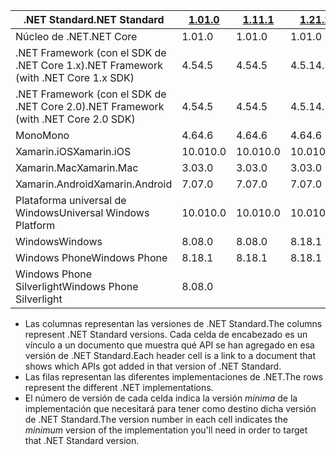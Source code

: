 | <span data-ttu-id="bb464-101">.NET Standard</span><span class="sxs-lookup"><span data-stu-id="bb464-101">.NET Standard</span></span>                             | <span data-ttu-id="bb464-102">[1.0]</span><span class="sxs-lookup"><span data-stu-id="bb464-102">[1.0]</span></span> | <span data-ttu-id="bb464-103">[1.1]</span><span class="sxs-lookup"><span data-stu-id="bb464-103">[1.1]</span></span>  | <span data-ttu-id="bb464-104">[1.2]</span><span class="sxs-lookup"><span data-stu-id="bb464-104">[1.2]</span></span> | <span data-ttu-id="bb464-105">[1.3]</span><span class="sxs-lookup"><span data-stu-id="bb464-105">[1.3]</span></span> | <span data-ttu-id="bb464-106">[1.4]</span><span class="sxs-lookup"><span data-stu-id="bb464-106">[1.4]</span></span> | <span data-ttu-id="bb464-107">[1.5]</span><span class="sxs-lookup"><span data-stu-id="bb464-107">[1.5]</span></span>      | <span data-ttu-id="bb464-108">[1.6]</span><span class="sxs-lookup"><span data-stu-id="bb464-108">[1.6]</span></span>      | <span data-ttu-id="bb464-109">[2.0]</span><span class="sxs-lookup"><span data-stu-id="bb464-109">[2.0]</span></span>      |
|-------------------------------------------|-------|--------|-------|-------|-------|------------|------------|------------|
| <span data-ttu-id="bb464-110">Núcleo de .NET</span><span class="sxs-lookup"><span data-stu-id="bb464-110">.NET Core</span></span>                                 | <span data-ttu-id="bb464-111">1.0</span><span class="sxs-lookup"><span data-stu-id="bb464-111">1.0</span></span>   | <span data-ttu-id="bb464-112">1.0</span><span class="sxs-lookup"><span data-stu-id="bb464-112">1.0</span></span>    | <span data-ttu-id="bb464-113">1.0</span><span class="sxs-lookup"><span data-stu-id="bb464-113">1.0</span></span>   | <span data-ttu-id="bb464-114">1.0</span><span class="sxs-lookup"><span data-stu-id="bb464-114">1.0</span></span>   | <span data-ttu-id="bb464-115">1.0</span><span class="sxs-lookup"><span data-stu-id="bb464-115">1.0</span></span>   | <span data-ttu-id="bb464-116">1.0</span><span class="sxs-lookup"><span data-stu-id="bb464-116">1.0</span></span>        | <span data-ttu-id="bb464-117">1.0</span><span class="sxs-lookup"><span data-stu-id="bb464-117">1.0</span></span>        | <span data-ttu-id="bb464-118">2.0</span><span class="sxs-lookup"><span data-stu-id="bb464-118">2.0</span></span>        |
| <span data-ttu-id="bb464-119">.NET Framework (con el SDK de .NET Core 1.x)</span><span class="sxs-lookup"><span data-stu-id="bb464-119">.NET Framework (with .NET Core 1.x SDK)</span></span>   | <span data-ttu-id="bb464-120">4.5</span><span class="sxs-lookup"><span data-stu-id="bb464-120">4.5</span></span>   | <span data-ttu-id="bb464-121">4.5</span><span class="sxs-lookup"><span data-stu-id="bb464-121">4.5</span></span>    | <span data-ttu-id="bb464-122">4.5.1</span><span class="sxs-lookup"><span data-stu-id="bb464-122">4.5.1</span></span> | <span data-ttu-id="bb464-123">4.6</span><span class="sxs-lookup"><span data-stu-id="bb464-123">4.6</span></span>   | <span data-ttu-id="bb464-124">4.6.1</span><span class="sxs-lookup"><span data-stu-id="bb464-124">4.6.1</span></span> | <span data-ttu-id="bb464-125">4.6.2</span><span class="sxs-lookup"><span data-stu-id="bb464-125">4.6.2</span></span>      |            |            |
| <span data-ttu-id="bb464-126">.NET Framework (con el SDK de .NET Core 2.0)</span><span class="sxs-lookup"><span data-stu-id="bb464-126">.NET Framework (with .NET Core 2.0 SDK)</span></span>   | <span data-ttu-id="bb464-127">4.5</span><span class="sxs-lookup"><span data-stu-id="bb464-127">4.5</span></span>   | <span data-ttu-id="bb464-128">4.5</span><span class="sxs-lookup"><span data-stu-id="bb464-128">4.5</span></span>    | <span data-ttu-id="bb464-129">4.5.1</span><span class="sxs-lookup"><span data-stu-id="bb464-129">4.5.1</span></span> | <span data-ttu-id="bb464-130">4.6</span><span class="sxs-lookup"><span data-stu-id="bb464-130">4.6</span></span>   | <span data-ttu-id="bb464-131">4.6.1</span><span class="sxs-lookup"><span data-stu-id="bb464-131">4.6.1</span></span> | <span data-ttu-id="bb464-132">4.6.1</span><span class="sxs-lookup"><span data-stu-id="bb464-132">4.6.1</span></span>      | <span data-ttu-id="bb464-133">4.6.1</span><span class="sxs-lookup"><span data-stu-id="bb464-133">4.6.1</span></span>      | <span data-ttu-id="bb464-134">4.6.1</span><span class="sxs-lookup"><span data-stu-id="bb464-134">4.6.1</span></span>      |
| <span data-ttu-id="bb464-135">Mono</span><span class="sxs-lookup"><span data-stu-id="bb464-135">Mono</span></span>                                      | <span data-ttu-id="bb464-136">4.6</span><span class="sxs-lookup"><span data-stu-id="bb464-136">4.6</span></span>   | <span data-ttu-id="bb464-137">4.6</span><span class="sxs-lookup"><span data-stu-id="bb464-137">4.6</span></span>    | <span data-ttu-id="bb464-138">4.6</span><span class="sxs-lookup"><span data-stu-id="bb464-138">4.6</span></span>   | <span data-ttu-id="bb464-139">4.6</span><span class="sxs-lookup"><span data-stu-id="bb464-139">4.6</span></span>   | <span data-ttu-id="bb464-140">4.6</span><span class="sxs-lookup"><span data-stu-id="bb464-140">4.6</span></span>   | <span data-ttu-id="bb464-141">4.6</span><span class="sxs-lookup"><span data-stu-id="bb464-141">4.6</span></span>        | <span data-ttu-id="bb464-142">4.6</span><span class="sxs-lookup"><span data-stu-id="bb464-142">4.6</span></span>        | <span data-ttu-id="bb464-143">5.4</span><span class="sxs-lookup"><span data-stu-id="bb464-143">5.4</span></span>        |
| <span data-ttu-id="bb464-144">Xamarin.iOS</span><span class="sxs-lookup"><span data-stu-id="bb464-144">Xamarin.iOS</span></span>                               | <span data-ttu-id="bb464-145">10.0</span><span class="sxs-lookup"><span data-stu-id="bb464-145">10.0</span></span>  | <span data-ttu-id="bb464-146">10.0</span><span class="sxs-lookup"><span data-stu-id="bb464-146">10.0</span></span>   | <span data-ttu-id="bb464-147">10.0</span><span class="sxs-lookup"><span data-stu-id="bb464-147">10.0</span></span>  | <span data-ttu-id="bb464-148">10.0</span><span class="sxs-lookup"><span data-stu-id="bb464-148">10.0</span></span>  | <span data-ttu-id="bb464-149">10.0</span><span class="sxs-lookup"><span data-stu-id="bb464-149">10.0</span></span>  | <span data-ttu-id="bb464-150">10.0</span><span class="sxs-lookup"><span data-stu-id="bb464-150">10.0</span></span>       | <span data-ttu-id="bb464-151">10.0</span><span class="sxs-lookup"><span data-stu-id="bb464-151">10.0</span></span>       | <span data-ttu-id="bb464-152">10.14</span><span class="sxs-lookup"><span data-stu-id="bb464-152">10.14</span></span>      |
| <span data-ttu-id="bb464-153">Xamarin.Mac</span><span class="sxs-lookup"><span data-stu-id="bb464-153">Xamarin.Mac</span></span>                               | <span data-ttu-id="bb464-154">3.0</span><span class="sxs-lookup"><span data-stu-id="bb464-154">3.0</span></span>   | <span data-ttu-id="bb464-155">3.0</span><span class="sxs-lookup"><span data-stu-id="bb464-155">3.0</span></span>    | <span data-ttu-id="bb464-156">3.0</span><span class="sxs-lookup"><span data-stu-id="bb464-156">3.0</span></span>   | <span data-ttu-id="bb464-157">3.0</span><span class="sxs-lookup"><span data-stu-id="bb464-157">3.0</span></span>   | <span data-ttu-id="bb464-158">3.0</span><span class="sxs-lookup"><span data-stu-id="bb464-158">3.0</span></span>   | <span data-ttu-id="bb464-159">3.0</span><span class="sxs-lookup"><span data-stu-id="bb464-159">3.0</span></span>        | <span data-ttu-id="bb464-160">3.0</span><span class="sxs-lookup"><span data-stu-id="bb464-160">3.0</span></span>        | <span data-ttu-id="bb464-161">3.8</span><span class="sxs-lookup"><span data-stu-id="bb464-161">3.8</span></span>        |
| <span data-ttu-id="bb464-162">Xamarin.Android</span><span class="sxs-lookup"><span data-stu-id="bb464-162">Xamarin.Android</span></span>                           | <span data-ttu-id="bb464-163">7.0</span><span class="sxs-lookup"><span data-stu-id="bb464-163">7.0</span></span>   | <span data-ttu-id="bb464-164">7.0</span><span class="sxs-lookup"><span data-stu-id="bb464-164">7.0</span></span>    | <span data-ttu-id="bb464-165">7.0</span><span class="sxs-lookup"><span data-stu-id="bb464-165">7.0</span></span>   | <span data-ttu-id="bb464-166">7.0</span><span class="sxs-lookup"><span data-stu-id="bb464-166">7.0</span></span>   | <span data-ttu-id="bb464-167">7.0</span><span class="sxs-lookup"><span data-stu-id="bb464-167">7.0</span></span>   | <span data-ttu-id="bb464-168">7.0</span><span class="sxs-lookup"><span data-stu-id="bb464-168">7.0</span></span>        | <span data-ttu-id="bb464-169">7.0</span><span class="sxs-lookup"><span data-stu-id="bb464-169">7.0</span></span>        | <span data-ttu-id="bb464-170">8.0</span><span class="sxs-lookup"><span data-stu-id="bb464-170">8.0</span></span>        |
| <span data-ttu-id="bb464-171">Plataforma universal de Windows</span><span class="sxs-lookup"><span data-stu-id="bb464-171">Universal Windows Platform</span></span>                | <span data-ttu-id="bb464-172">10.0</span><span class="sxs-lookup"><span data-stu-id="bb464-172">10.0</span></span>  | <span data-ttu-id="bb464-173">10.0</span><span class="sxs-lookup"><span data-stu-id="bb464-173">10.0</span></span>   | <span data-ttu-id="bb464-174">10.0</span><span class="sxs-lookup"><span data-stu-id="bb464-174">10.0</span></span>  | <span data-ttu-id="bb464-175">10.0</span><span class="sxs-lookup"><span data-stu-id="bb464-175">10.0</span></span>  | <span data-ttu-id="bb464-176">10.0</span><span class="sxs-lookup"><span data-stu-id="bb464-176">10.0</span></span>  | <span data-ttu-id="bb464-177">10.0.16299</span><span class="sxs-lookup"><span data-stu-id="bb464-177">10.0.16299</span></span> | <span data-ttu-id="bb464-178">10.0.16299</span><span class="sxs-lookup"><span data-stu-id="bb464-178">10.0.16299</span></span> | <span data-ttu-id="bb464-179">10.0.16299</span><span class="sxs-lookup"><span data-stu-id="bb464-179">10.0.16299</span></span> |
| <span data-ttu-id="bb464-180">Windows</span><span class="sxs-lookup"><span data-stu-id="bb464-180">Windows</span></span>                                   | <span data-ttu-id="bb464-181">8.0</span><span class="sxs-lookup"><span data-stu-id="bb464-181">8.0</span></span>   | <span data-ttu-id="bb464-182">8.0</span><span class="sxs-lookup"><span data-stu-id="bb464-182">8.0</span></span>    | <span data-ttu-id="bb464-183">8.1</span><span class="sxs-lookup"><span data-stu-id="bb464-183">8.1</span></span>   |       |       |            |            |            |
| <span data-ttu-id="bb464-184">Windows Phone</span><span class="sxs-lookup"><span data-stu-id="bb464-184">Windows Phone</span></span>                             | <span data-ttu-id="bb464-185">8.1</span><span class="sxs-lookup"><span data-stu-id="bb464-185">8.1</span></span>   | <span data-ttu-id="bb464-186">8.1</span><span class="sxs-lookup"><span data-stu-id="bb464-186">8.1</span></span>    | <span data-ttu-id="bb464-187">8.1</span><span class="sxs-lookup"><span data-stu-id="bb464-187">8.1</span></span>   |       |       |            |            |            |
| <span data-ttu-id="bb464-188">Windows Phone Silverlight</span><span class="sxs-lookup"><span data-stu-id="bb464-188">Windows Phone Silverlight</span></span>                 | <span data-ttu-id="bb464-189">8.0</span><span class="sxs-lookup"><span data-stu-id="bb464-189">8.0</span></span>   |        |       |       |       |            |            |            |

- <span data-ttu-id="bb464-190">Las columnas representan las versiones de .NET Standard.</span><span class="sxs-lookup"><span data-stu-id="bb464-190">The columns represent .NET Standard versions.</span></span> <span data-ttu-id="bb464-191">Cada celda de encabezado es un vínculo a un documento que muestra qué API se han agregado en esa versión de .NET Standard.</span><span class="sxs-lookup"><span data-stu-id="bb464-191">Each header cell is a link to a document that shows which APIs got added in that version of .NET Standard.</span></span>
- <span data-ttu-id="bb464-192">Las filas representan las diferentes implementaciones de .NET.</span><span class="sxs-lookup"><span data-stu-id="bb464-192">The rows represent the different .NET implementations.</span></span>
- <span data-ttu-id="bb464-193">El número de versión de cada celda indica la versión *mínima* de la implementación que necesitará para tener como destino dicha versión de .NET Standard.</span><span class="sxs-lookup"><span data-stu-id="bb464-193">The version number in each cell indicates the *minimum* version of the implementation you'll need in order to target that .NET Standard version.</span></span>

[1.0]: https://github.com/dotnet/standard/blob/master/docs/versions/netstandard1.0.md
[1.1]: https://github.com/dotnet/standard/blob/master/docs/versions/netstandard1.1.md
[1.2]: https://github.com/dotnet/standard/blob/master/docs/versions/netstandard1.2.md
[1.3]: https://github.com/dotnet/standard/blob/master/docs/versions/netstandard1.3.md
[1.4]: https://github.com/dotnet/standard/blob/master/docs/versions/netstandard1.4.md
[1.5]: https://github.com/dotnet/standard/blob/master/docs/versions/netstandard1.5.md
[1.6]: https://github.com/dotnet/standard/blob/master/docs/versions/netstandard1.6.md
[2.0]: https://github.com/dotnet/standard/blob/master/docs/versions/netstandard2.0.md
